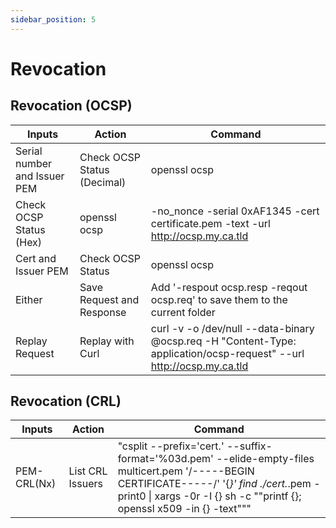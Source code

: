 ```yaml
---
sidebar_position: 5
---
```


# Revocation

## Revocation (OCSP)
| Inputs                       | Action                      | Command |
|------------------------------|-----------------------------|----------------------------------------------------------------------------------------------------------------------|
| Serial number and Issuer PEM | Check OCSP Status (Decimal) | openssl ocsp                                                                                                         |
| Check OCSP Status (Hex)      | openssl ocsp                | -no_nonce -serial 0xAF1345 -cert certificate.pem -text -url http://ocsp.my.ca.tld                                    |
| Cert and Issuer PEM          | Check OCSP Status           | openssl ocsp                                                                                                         |
| Either                       | Save Request and Response   | Add '-respout ocsp.resp -reqout ocsp.req' to save them to the current folder                                         |
| Replay Request               | Replay with Curl            | curl -v -o /dev/null --data-binary @ocsp.req -H "Content-Type: application/ocsp-request" --url http://ocsp.my.ca.tld |

## Revocation (CRL)
| Inputs                       | Action                      | Command |
|----------------------------------------------------------------------------------------------|------------------|-----------------------------------------------------------------------------------------------------------------------------|
| PEM-CRL(Nx)                                                                                  | List CRL Issuers | "csplit --prefix='cert.' --suffix-format='%03d.pem' --elide-empty-files multicert.pem '/-----BEGIN CERTIFICATE-----/' '{*}' find ./cert.*.pem -print0 \| xargs -0r -I {} sh -c ""printf {}; openssl x509 -in {} -text"""